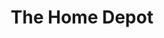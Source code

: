 ---
title: "The Home Depot"
url: /pittsburgh/the-home-depot-ross-park-mall-drive/
shop: Baumarkt
---